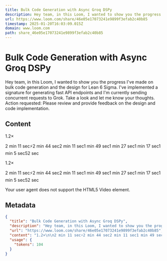 ```yaml
---
title: Bulk Code Generation with Async Groq DSPy
description: Hey team, in this Loom, I wanted to show you the progress I've made on bulk code generation and the design for Lean 6 Sigma. I've implemented a signature for generating fast API endpoints and I'm currently sending concurrent requests to Grok. Take a look and let me know your thoughts. Action requested: Please review and provide feedback on the design and code implementation.
url: https://www.loom.com/share/46e05e17073241e9899f3efab2c40b85
timestamp: 2025-01-20T16:03:09.015Z
domain: www.loom.com
path: share_46e05e17073241e9899f3efab2c40b85
---
```


# Bulk Code Generation with Async Groq DSPy


Hey team, in this Loom, I wanted to show you the progress I've made on bulk code generation and the design for Lean 6 Sigma. I've implemented a signature for generating fast API endpoints and I'm currently sending concurrent requests to Grok. Take a look and let me know your thoughts. Action requested: Please review and provide feedback on the design and code implementation.


## Content

1.2×

2 min 11 sec⚡️2 min 44 sec2 min 11 sec1 min 49 sec1 min 27 sec1 min 17 sec1 min 5 sec52 sec

1.2×

2 min 11 sec⚡️2 min 44 sec2 min 11 sec1 min 49 sec1 min 27 sec1 min 17 sec1 min 5 sec52 sec

Your user agent does not support the HTML5 Video element.

## Metadata

```json
{
  "title": "Bulk Code Generation with Async Groq DSPy",
  "description": "Hey team, in this Loom, I wanted to show you the progress I've made on bulk code generation and the design for Lean 6 Sigma. I've implemented a signature for generating fast API endpoints and I'm currently sending concurrent requests to Grok. Take a look and let me know your thoughts. Action requested: Please review and provide feedback on the design and code implementation.",
  "url": "https://www.loom.com/share/46e05e17073241e9899f3efab2c40b85",
  "content": "1.2×\n\n2 min 11 sec⚡️2 min 44 sec2 min 11 sec1 min 49 sec1 min 27 sec1 min 17 sec1 min 5 sec52 sec\n\n1.2×\n\n2 min 11 sec⚡️2 min 44 sec2 min 11 sec1 min 49 sec1 min 27 sec1 min 17 sec1 min 5 sec52 sec\n\nYour user agent does not support the HTML5 Video element.",
  "usage": {
    "tokens": 104
  }
}
```

